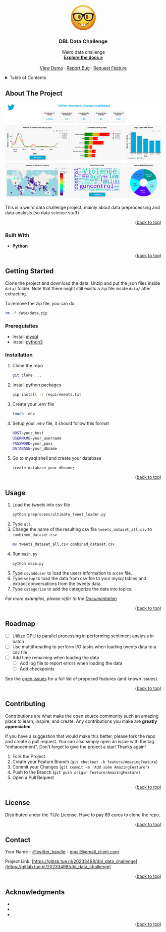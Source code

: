 <a name="readme-top"></a>

<!-- [![Contributors][contributors-shield]][contributors-url]
[![Forks][forks-shield]][forks-url]
[![Stargazers][stars-shield]][stars-url]
[![Issues][issues-shield]][issues-url]
[![MIT License][license-shield]][license-url]
[![LinkedIn][linkedin-shield]][linkedin-url] -->



<!-- PROJECT LOGO -->
<br />
<div align="center">
  <a href="https://gitlab.tue.nl/20233498/dbl_data_challenge">
    <img src="images/logo.png" alt="Logo" width="80" height="80">
  </a>

<h3 align="center">DBL Data Challenge</h3>

  <p align="center">
    Weird data challenge
    <br />
    <a href="https://gitlab.tue.nl/20233498/dbl_data_challenge"><strong>Explore the docs »</strong></a>
    <br />
    <br />
    <a href="https://gitlab.tue.nl/20233498/dbl_data_challenge">View Demo</a>
    ·
    <a href="https://gitlab.tue.nl/20233498/dbl_data_challenge/issues/new?labels=bug&template=bug-report---.md">Report Bug</a>
    ·
    <a href="https://gitlab.tue.nl/20233498/dbl_data_challenge/issues/new?labels=enhancement&template=feature-request---.md">Request Feature</a>
  </p>
</div>



<!-- TABLE OF CONTENTS -->
<details>
  <summary>Table of Contents</summary>
  <ol>
    <li>
      <a href="#about-the-project">About The Project</a>
      <ul>
        <li><a href="#built-with">Built With</a></li>
      </ul>
    </li>
    <li>
      <a href="#getting-started">Getting Started</a>
      <ul>
        <li><a href="#prerequisites">Prerequisites</a></li>
        <li><a href="#installation">Installation</a></li>
      </ul>
    </li>
    <li><a href="#usage">Usage</a></li>
    <li><a href="#roadmap">Roadmap</a></li>
    <li><a href="#contributing">Contributing</a></li>
    <li><a href="#license">License</a></li>
    <li><a href="#contact">Contact</a></li>
    <li><a href="#acknowledgments">Acknowledgments</a></li>
  </ol>
</details>

<!-- ABOUT THE PROJECT -->
## About The Project

[![Product Name Screen Shot][product-screenshot]](https://example.com/)

This is a weird data challenge project, mainly about data preprocessing and data analysis (so data science stuff)

<!-- Here's a blank template to get started: To avoid retyping too much info. Do a search and replace with your text editor for the following: `github_username`, `repo_name`, `twitter_handle`, `linkedin_username`, `email_client`, `email`, `project_title`, `project_description` -->

<p align="right">(<a href="#readme-top">back to top</a>)</p>


### Built With

<!-- * [![Next][Next.js]][Next-url]
* [![React][React.js]][React-url]
* [![Vue][Vue.js]][Vue-url] -->

* **Python**

<p align="right">(<a href="#readme-top">back to top</a>)</p>


<!-- GETTING STARTED -->
## Getting Started

Clone the project and download the data. Unzip and put the json files inside `data/` folder. Note that there might still exists a zip file inside `data/` after extracting.

To remove the zip file, you can do:
```sh
rm -f data/data.zip
```

### Prerequisites

* Install [mysql](https://www.mysql.com/downloads/)
* Install [python3](https://www.python.org/downloads/)
<!-- * python
  ```sh
  pip install -r requirements.txt
  ``` -->

### Installation

1. Clone the repo
   ```sh
   git clone ...
   ```
2. Install python packages
   ```sh
   pip install -r requirements.txt
   ```
3. Create your .env file
   ```sh
   touch .env
   ```
4. Setup your .env file, it should follow this format
   ```sh
   HOST=your_host
   USERNAME=your_username
   PASSWORD=your_pass
   DATABASE=your_dbname
   ```
5. Go to mysql shell and create your database
   ```mysql
   create database your_dbname;
   ```

<p align="right">(<a href="#readme-top">back to top</a>)</p>



<!-- USAGE EXAMPLES -->
## Usage

1. Load the tweets into csv file
    ```sh
    python preprocess/ultimate_tweet_loader.py
    ```
2. Type `all`.
3. Change the name of the resulting csv file `tweets_dataset_all.csv` to `combined_dataset.csv`
    ```sh
    mv tweets_dataset_all.csv combined_dataset.csv
    ```
4. Run `main.py`
    ```sh
    python main.py
    ```
5. Type `csvadduser` to load the users information to a csv file.
6. Type `setup` to load the data from csv file to your mysql tables and extract conversations from the tweets data.
7. Type `categorize` to add the categorize the data into topics.

_For more examples, please refer to the [Documentation](https://example.com)_

<p align="right">(<a href="#readme-top">back to top</a>)</p>



<!-- ROADMAP -->
## Roadmap

- [ ] Utilize GPU to parallel processing in performing sentiment analysis in batch
- [ ] Use multithreading to perform I/O tasks when loading tweets data to a csv file
- [ ] Add time remaining when loading the data
    - [ ] Add log file to report errors when loading the data
    - [ ] Add checkpoints

See the [open issues](https://gitlab.tue.nl/20233498/dbl_data_challenge/issues) for a full list of proposed features (and known issues).

<p align="right">(<a href="#readme-top">back to top</a>)</p>



<!-- CONTRIBUTING -->
## Contributing

Contributions are what make the open source community such an amazing place to learn, inspire, and create. Any contributions you make are **greatly appreciated**.

If you have a suggestion that would make this better, please fork the repo and create a pull request. You can also simply open an issue with the tag "enhancement".
Don't forget to give the project a star! Thanks again!

1. Fork the Project
2. Create your Feature Branch (`git checkout -b feature/AmazingFeature`)
3. Commit your Changes (`git commit -m 'Add some AmazingFeature'`)
4. Push to the Branch (`git push origin feature/AmazingFeature`)
5. Open a Pull Request

<p align="right">(<a href="#readme-top">back to top</a>)</p>



<!-- LICENSE -->
## License

Distributed under the TU/e License. Have to pay 69 euros to clone the repo.

<!-- Distributed under the MIT License. See `LICENSE.txt` for more information. -->

<p align="right">(<a href="#readme-top">back to top</a>)</p>



<!-- CONTACT -->
## Contact

Your Name - [@twitter_handle](https://twitter.com/twitter_handle) - email@email_client.com

Project Link: [https://gitlab.tue.nl/20233498/dbl_data_challenge](https://gitlab.tue.nl/20233498/dbl_data_challenge)

<p align="right">(<a href="#readme-top">back to top</a>)</p>



<!-- ACKNOWLEDGMENTS -->
## Acknowledgments

* []()
* []()
* []()

<p align="right">(<a href="#readme-top">back to top</a>)</p>



<!-- MARKDOWN LINKS & IMAGES -->
<!-- https://www.markdownguide.org/basic-syntax/#reference-style-links -->
[contributors-shield]: https://img.shields.io/github/contributors/github_username/repo_name.svg?style=for-the-badge
[contributors-url]: https://gitlab.tue.nl/20233498/dbl_data_challenge/graphs/contributors
[forks-shield]: https://img.shields.io/github/forks/github_username/repo_name.svg?style=for-the-badge
[forks-url]: https://gitlab.tue.nl/20233498/dbl_data_challenge/network/members
[stars-shield]: https://img.shields.io/github/stars/github_username/repo_name.svg?style=for-the-badge
[stars-url]: https://gitlab.tue.nl/20233498/dbl_data_challenge/stargazers
[issues-shield]: https://img.shields.io/github/issues/github_username/repo_name.svg?style=for-the-badge
[issues-url]: https://gitlab.tue.nl/20233498/dbl_data_challenge/issues
[license-shield]: https://img.shields.io/github/license/github_username/repo_name.svg?style=for-the-badge
[license-url]: https://gitlab.tue.nl/20233498/dbl_data_challenge/blob/master/LICENSE.txt
[linkedin-shield]: https://img.shields.io/badge/-LinkedIn-black.svg?style=for-the-badge&logo=linkedin&colorB=555
[linkedin-url]: https://linkedin.com/in/linkedin_username
[product-screenshot]: images/screenshot.png
[Next.js]: https://img.shields.io/badge/next.js-000000?style=for-the-badge&logo=nextdotjs&logoColor=white
[Next-url]: https://nextjs.org/
[React.js]: https://img.shields.io/badge/React-20232A?style=for-the-badge&logo=react&logoColor=61DAFB
[React-url]: https://reactjs.org/
[Vue.js]: https://img.shields.io/badge/Vue.js-35495E?style=for-the-badge&logo=vuedotjs&logoColor=4FC08D
[Vue-url]: https://vuejs.org/
[Angular.io]: https://img.shields.io/badge/Angular-DD0031?style=for-the-badge&logo=angular&logoColor=white
[Angular-url]: https://angular.io/
[Svelte.dev]: https://img.shields.io/badge/Svelte-4A4A55?style=for-the-badge&logo=svelte&logoColor=FF3E00
[Svelte-url]: https://svelte.dev/
[Laravel.com]: https://img.shields.io/badge/Laravel-FF2D20?style=for-the-badge&logo=laravel&logoColor=white
[Laravel-url]: https://laravel.com
[Bootstrap.com]: https://img.shields.io/badge/Bootstrap-563D7C?style=for-the-badge&logo=bootstrap&logoColor=white
[Bootstrap-url]: https://getbootstrap.com
[JQuery.com]: https://img.shields.io/badge/jQuery-0769AD?style=for-the-badge&logo=jquery&logoColor=white
[JQuery-url]: https://jquery.com 
